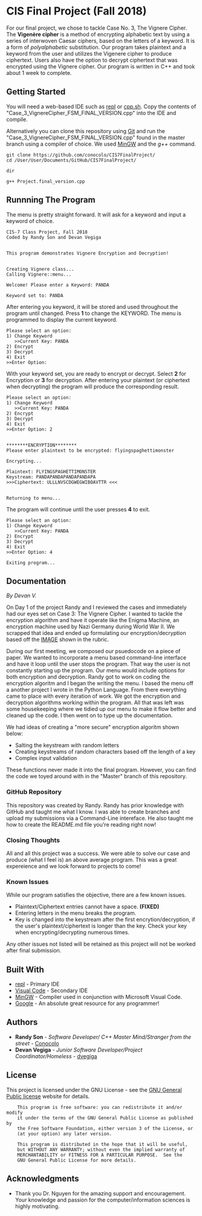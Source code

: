 # CIS Final Project (Fall 2018)

For our final project, we chose to tackle Case No. 3, The Vignere Cipher. The **Vigenère cipher** is a method of encrypting alphabetic text by using a series of interwoven Caesar ciphers, based on the letters of a keyword. It is a form of *polyalphabetic* substitution. Our program takes plaintext and a keyword from the user and utilizes the Vigenere cipher to produce ciphertext. Users also have the option to decrypt ciphertext that was encrypted using the Vignere cipher. Our program is written in C++ and took about 1 week to complete.

## Getting Started

You will need a web-based IDE such as [repl](https://repl.it/) or [cpp.sh](cpp.sh). Copy the contents of "Case_3_VignereCipher_FSM_FINAL_VERSION.cpp" into the IDE and compile.

Alternatively you can clone this repository using [Git](https://git-scm.com/) and run the "Case_3_VignereCipher_FSM_FINAL_VERSION.cpp" found in the master branch using a compiler of choice. We used [MinGW](https://sourceforge.net/projects/mingw-w64/) and the *g++* command.

```
git clone https://github.com/conocolo/CIS7FinalProject/
cd /User/User/Documents/GitHub/CIS7FinalProject/

dir

g++ Project.final_version.cpp
```

## Runnning The Program

The menu is pretty straight forward. It will ask for a keyword and input a keyword of choice. 

```
CIS-7 Class Project, Fall 2018
Coded by Randy Son and Devan Vegiga


This program demonstrates Vignere Encryption and Decryption!


Creating Vignere class...
Calling Vignere::menu...

Welcome! Please enter a Keyword: PANDA

Keyword set to: PANDA
```

After entering you keyword, it will be stored and used throughout the program until changed. Press **1** to change the KEYWORD. The menu is programmed to display the current keyword.

```
Please select an option:
1) Change Keyword
   >>Current Key: PANDA
2) Encrypt
3) Decrypt
4) Exit
>>Enter Option:  
```
With your keyword set, you are ready to encrypt or decrypt. Select **2** for Encryption or **3** for decryption. After entering your plaintext (or ciphertext when decrypting) the program will produce the corresponding result. 

```
Please select an option:
1) Change Keyword
   >>Current Key: PANDA
2) Encrypt
3) Decrypt
4) Exit
>>Enter Option: 2


********ENCRYPTION********
Please enter plaintext to be encrypted: flyingspaghettimonster

Encrypting...

Plaintext: FLYINGSPAGHETTIMONSTER
Keystream: PANDAPANDAPANDAPANDAPA
>>>Ciphertext: ULLLNVSCDGWEGWIBOAVTTR <<<


Returning to menu...
```

The program will continue until the user presses **4** to exit. 

```
Please select an option:
1) Change Keyword
   >>Current Key: PANDA
2) Encrypt
3) Decrypt
4) Exit
>>Enter Option: 4

Exiting program...

```
## Documentation

*By Devan V.*

On Day 1 of the project Randy and I reviewed the cases and immediately had our eyes set on Case 3: The Vignere Cipher. I wanted to tackle the encryption algorithm and have it operate like the Enigma Machine, an encryption machine used by Nazi Germany during World War II. We scrapped that idea and ended up formulating our encryption/decryption based off the [IMAGE](https://www.geeksforgeeks.org/wp-content/uploads/Vigen%C3%A8re_square_shading.png) shown in the rubric. 

During our first meeting, we composed our psuedocode on a piece of paper. We wanted to incorporate a menu based command-line interface and have it loop until the user stops the program. That way the user is not constantly starting up the program. Our menu would include options for both encryption and decryption. Randy got to work on coding the encryption algoritm and I began the writing the menu. I based the menu off a another project I wrote in the Python Language. From there everything came to place with every iteration of work. We got the encryption and decryption algorithms working within the program. All that was left was some housekeeping where we tidied up our menu to make it flow better and cleaned up the code. I then went on to type up the documentation. 

We had ideas of creating a "more secure" encryption algoritm shown below: 

* Salting the keystream with random letters 
* Creating keystreams of random characters based off the length of a key
* Complex input validation

These functions never made it into the final program. However, you can find the code we toyed around with in the "Master" branch of this repository. 

### GitHub Repository

This repository was created by Randy. Randy has prior knowledge with GitHub and taught me what I know. I was able to create branches and upload my submissions via a Command-Line intereface. He also taught me how to create the README.md file you're reading right now!

### Closing Thoughts

All and all this project was a success. We were able to solve our case and produce (what I feel is) an above average program. This was a great expereience and we look forward to projects to come!

### Known Issues

While our program satisfies the objective, there are a few known issues.

* Plaintext/Ciphertext entries cannot have a space. **(FIXED)**
* Entering letters in the menu breaks the program.
* Key is changed into the keystream after the first encrytion/decryption, if the user's plaintext/ciphertext is longer than the key. Check your key when encrypting/decrypting numerous times. 

Any other issues not listed will be retained as this project will not be worked after final submission. 

## Built With

* [repl](https://repl.it/) - Primary IDE
* [Visual Code](https://code.visualstudio.com/) - Secondary IDE
* [MinGW](https://sourceforge.net/projects/mingw-w64/) - Compiler used in conjunction with Microsoft Visual Code.
* [Google](https://google.com) - An absolute great resource for any programmer!

## Authors

* **Randy Son** - *Software Developer/ C++ Master Mind/Stranger from the street* - [Conocolo](https://github.com/conocolo)
* **Devan Vegiga** - *Junior Software Developer/Project Coordinator/Homeless* - [dvegiga](https://github.com/dvegiga)

## License

This project is licensed under the GNU License - see the [GNU General Public license](https://www.gnu.org/licenses/gpl.html) website for details.

```
    This program is free software: you can redistribute it and/or modify
    it under the terms of the GNU General Public License as published by
    the Free Software Foundation, either version 3 of the License, or
    (at your option) any later version.

    This program is distributed in the hope that it will be useful,
    but WITHOUT ANY WARRANTY; without even the implied warranty of
    MERCHANTABILITY or FITNESS FOR A PARTICULAR PURPOSE.  See the
    GNU General Public License for more details.
```

## Acknowledgments

* Thank you Dr. Nguyen for the amazing support and encouragement. Your knowledge and passion for the computer/information sciences is highly motivating. 
